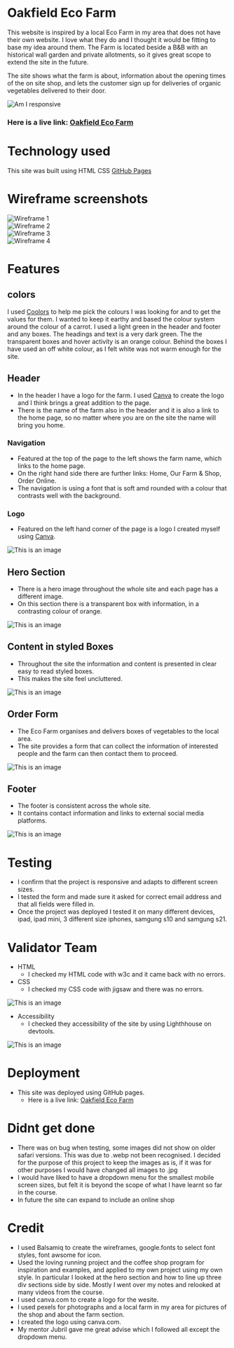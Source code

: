 

# Oakfield Eco Farm

This website is inspired by a local Eco Farm in my area that does not have their own website. I love what they do and I thought it 
would be fitting to base my idea around them. The Farm is located beside a B&B with an historical wall garden and private allotments, so it gives great scope to extend the site in the future.

The site shows what the farm is about, information about the opening times of the on site shop, and lets the customer sign up for deliveries of organic vegetables delivered to their door.

![Am I responsive](assets/readme-images/amiresponsive.png)
### Here is a live link: [Oakfield Eco Farm](https://angmaher.github.io/Oakfield-Project-1/)

# Technology used

This site was built using HTML CSS [GitHub Pages](https://pages.github.com/)

# Wireframe screenshots

![Wireframe 1](assets/readme-images/wireframe1.png)<br>
![Wireframe 2](assets/readme-images/wireframe2.png)<br>
![Wireframe 3](assets/readme-images/wireframe3.png)<br>
![Wireframe 4](assets/readme-images/wireframe4.png)<br>


# Features

## colors 

 I used [Coolors](https://coolors.co) to help me pick the colours I was looking for and to get the values for them. I wanted to keep it earthy and based the colour system around the colour of a carrot.  I used a light green in the header and footer and any boxes. The headings and text is a very dark green. The the transparent boxes and hover activity is an orange colour. Behind the boxes I have used an off white colour, as I felt white was not warm enough for the site.

## Header

* In the header I have a logo for the farm. I used [Canva](https://canva.com) to create the logo and I think brings a great addition to the page.
* There is the name of the farm also in the header and it is also a link to the home page, so no matter where you are on the site the name will bring you home.

### Navigation
* Featured at the top of the page to the left shows the farm name, which links to the home page.
* On the right hand side there are further links: Home, Our Farm & Shop, Order Online.
* The navigation is using a font that is soft amd rounded with a colour that contrasts well with the background.

### Logo
* Featured on the left hand corner of the page is a logo I created myself using [Canva](https://canva.com).

![This is an image](assets/readme-images/header.png)

## Hero Section
* There is a hero image throughout the whole site and each page has a different image.
* On this section there is a transparent box with information, in a contrasting colour of orange.

![This is an image](assets/readme-images/heroimage.png)

## Content in styled Boxes 

* Throughout the site the information and content is presented in clear easy to read styled boxes.
* This makes the site feel uncluttered.

![This is an image](assets/readme-images/boxes.png)

## Order Form

* The Eco Farm organises and delivers boxes of vegetables to the local area. 
* The site provides a form that can collect the information of interested people and the farm can then contact them to proceed.

![This is an image](assets/readme-images/form.png)

## Footer

* The footer is consistent across the whole site.
* It contains contact information and links to external social media platforms.

![This is an image](assets/readme-images/footer.png)

# Testing

* I confirm that the project is responsive and adapts to different screen sizes.
* I tested the form and made sure it asked for correct email address and that all fields were filled in.
* Once the project was deployed I tested it on many different devices, ipad, ipad mini, 3 different size iphones, samgung s10 and samgung s21.

# Validator Team

* HTML
    * I checked my HTML code with w3c and it came back with no errors.
* CSS
   * I checked my CSS code with jigsaw and there was no errors.

![This is an image](assets/readme-images/validator.png)

* Accessibility
    * I checked they accessibility of the site by using Lighthhouse on devtools.

![This is an image](assets/readme-images/lighthouse.png)

# Deployment
* This site was deployed using GitHub pages.
    * Here is a live link: [Oakfield Eco Farm](https://angmaher.github.io/Oakfield-Project-1/)

# Didnt get done
* There was on bug when testing, some images did not show on older safari versions. This was due to .webp not been recognised. I decided for the purpose of this project to keep the images as is, if it was for other purposes I would have changed all images to .jpg
* I would have liked to have a dropdown menu for the smallest mobile screen sizes, but felt it is beyond the scope of what I have learnt so far in the course.
* In future the site can expand to include an online shop

# Credit
* I used Balsamiq to create the wireframes, google.fonts to select font styles, font awsome for icon.
* Used the loving running project and the coffee shop program for inspiration and examples, and applied to my own project using my own style. In particular I looked at the hero section and how to line up three div sections side by side. Mostly I went over my notes and relooked at many videos from the course. 
* I used canva.com to create a logo for the wesite.
* I used pexels for photographs and a local farm in my area for pictures of the shop and about the farm section.
* I created the logo using canva.com.
* My mentor Jubril gave me great advise which I followed all except the dropdown menu. 
